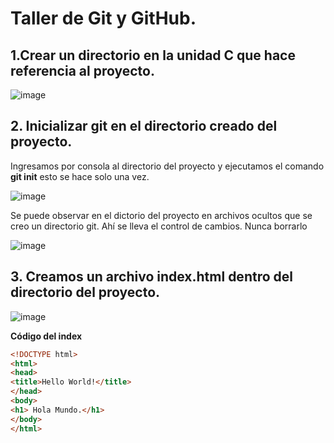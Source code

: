# Taller de Git y GitHub. 

## 1.Crear un directorio en la unidad C que hace referencia al proyecto. 


![image](https://user-images.githubusercontent.com/31961588/190836902-71e0e7ef-ffc6-4107-96f5-9f023c077fbc.png)

## 2. Inicializar git en el directorio creado del proyecto. 

Ingresamos por consola al directorio del proyecto y ejecutamos el comando **git init** esto se hace solo una vez.

![image](https://user-images.githubusercontent.com/31961588/190837075-f3899248-025f-426c-8a5d-78e07c68821b.png)

Se puede observar en el dictorio del proyecto en archivos ocultos que se creo un directorio git. Ahí se lleva el control de cambios. Nunca borrarlo

![image](https://user-images.githubusercontent.com/31961588/190837127-108561ea-2f32-4b97-b3cc-93be9d7c06ee.png)


## 3. Creamos un archivo index.html dentro del directorio del proyecto. 

![image](https://user-images.githubusercontent.com/31961588/190837002-cee8ac2e-0858-45c3-b357-dae3e82ff659.png)

**Código del index**

```Html
<!DOCTYPE html>
<html>
<head>
<title>Hello World!</title>
</head>
<body>
<h1> Hola Mundo.</h1>
</body>
</html>
```

